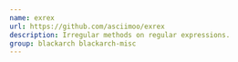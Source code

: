 ```yaml
---
name: exrex
url: https://github.com/asciimoo/exrex
description: Irregular methods on regular expressions.
group: blackarch blackarch-misc
---
```

